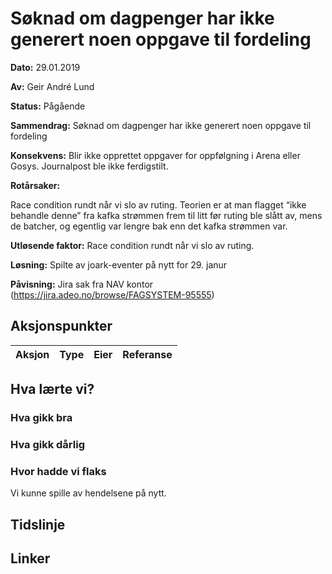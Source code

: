 # Søknad om dagpenger har ikke generert noen oppgave til fordeling 

**Dato:** 29.01.2019

**Av:** Geir André Lund

**Status:** Pågående

**Sammendrag:** Søknad om dagpenger har ikke generert noen oppgave til fordeling 

**Konsekvens:** Blir ikke opprettet oppgaver for oppfølgning i Arena eller Gosys. Journalpost ble ikke ferdigstilt. 

**Rotårsaker:** 

 Race condition rundt når vi slo av ruting. Teorien er at man flagget “ikke behandle denne” fra kafka strømmen frem til litt før ruting ble slått av, mens de batcher, og egentlig var lengre bak enn det kafka strømmen var.

**Utløsende faktor:**  Race condition rundt når vi slo av ruting.

**Løsning:**  Spilte av joark-eventer på nytt for 29. janur

**Påvisning:** Jira sak fra NAV kontor (https://jira.adeo.no/browse/FAGSYSTEM-95555)


## Aksjonspunkter

| Aksjon | Type | Eier | Referanse |
| ------ | ---- | ---- | --- |

## Hva lærte vi?

### Hva gikk bra


### Hva gikk dårlig

### Hvor hadde vi flaks

Vi kunne spille av hendelsene på nytt.

## Tidslinje

## Linker